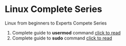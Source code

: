 # Linux Complete Series 
Linux from beginners to Experts Compete Series
1. Complete guide to **usermod** command [click to read](./usermod.md)
2. Complete guide to **sudo** command [click to read](./sudo.md)
